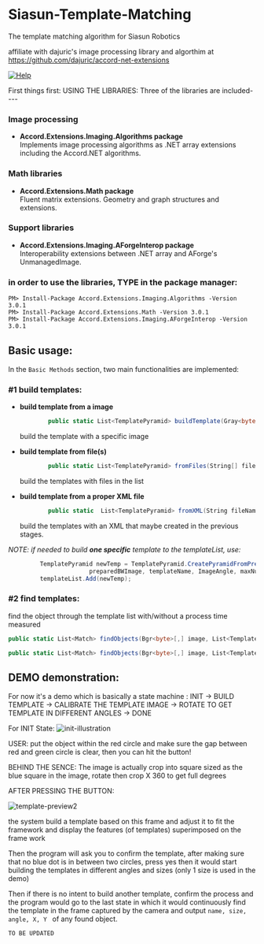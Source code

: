 # Siasun-Template-Matching
The template matching algorithm for Siasun Robotics

affiliate with dajuric's image processing library and algorthim at
https://github.com/dajuric/accord-net-extensions

 <a href="https://github.com/dajuric/accord-net-extensions/raw/master/Deployment/Documentation/Help/Accord.NET%20Extensions%20Documentation.chm"> 
 <img src="https://img.shields.io/badge/Help-download-yellow.svg?style=flat-square" alt="Help"/>  </a>

First things first:
USING THE LIBRARIES: 
Three of the libraries are included----

### Image processing

* __Accord.Extensions.Imaging.Algorithms package__      
 Implements image processing algorithms as .NET array extensions including the Accord.NET algorithms.

### Math libraries

* __Accord.Extensions.Math package__    
  Fluent matrix extensions. Geometry and graph structures and extensions.

### Support libraries

* __Accord.Extensions.Imaging.AForgeInterop package__     
 Interoperability extensions between .NET array and AForge's UnmanagedImage.

 
  
### __in order to use the libraries, TYPE in the package manager:__

    PM> Install-Package Accord.Extensions.Imaging.Algorithms -Version 3.0.1
    PM> Install-Package Accord.Extensions.Math -Version 3.0.1
    PM> Install-Package Accord.Extensions.Imaging.AForgeInterop -Version 3.0.1

## Basic usage:

In the `Basic Methods` section, two main functionalities are implemented:

### #1 build templates:

* __build template from a image__

  ```C#
          public static List<TemplatePyramid> buildTemplate(Gray<byte>[,] image, int Width, int Height, bool buildXMLTemplateFile = false, int angles = 360, int sizes = 1, float minRatio = 0.6f, int[] maxFeaturesPerLevel = null)
  ```
  build the template with a specific image
  
* __build template from file(s)__

  ```C#
          public static List<TemplatePyramid> fromFiles(String[] files, bool buildXMLTemplateFile = false, int angles = 360, int sizes = 1, int[] maxFeaturesPerLevel = null)
  ```
  build the templates with files in the list
  
* __build template from a proper XML file__

  ```C#
          public static  List<TemplatePyramid> fromXML(String fileName)
  ```
  build the templates with an XML that maybe created in the previous stages.
  
*NOTE: if needed to build __one specific__ template to the templateList, use:*
     
 ```C#
          TemplatePyramid newTemp = TemplatePyramid.CreatePyramidFromPreparedBWImage(
                        preparedBWImage, templateName, ImageAngle, maxNumberOfFeaturesPerLevel: maxFeaturesPerLevel);     
          templateList.Add(newTemp);
 ```
    
     
### #2 find templates:

find the object through the template list with/without a process time measured

```C#
public static List<Match> findObjects(Bgr<byte>[,] image, List<TemplatePyramid> templPyrs, int Threshold = 80, String[] labels = null, int minDetectionsPerGroup = 0, Func<List<Match>, List<Match>> userFunc = null)

public static List<Match> findObjects(Bgr<byte>[,] image, List<TemplatePyramid> templPyrs,  out long preprocessTime, out long matchTime, int Threshold = 80, String[] labels = null, int minDetectionsPerGroup = 0, Func<List<Match>, List<Match>> userFunc = null)
```


## DEMO demonstration:

For now it's a demo which is basically a state machine :
INIT -> BUILD TEMPLATE -> CALIBRATE THE TEMPLATE IMAGE -> ROTATE TO GET TEMPLATE IN DIFFERENT ANGLES -> DONE

For INIT State:
![init-illustration](https://user-images.githubusercontent.com/22462126/42083095-771595f2-7bbc-11e8-82bd-de8a05cd114a.PNG)

USER: put the object within the red circle and make sure the gap between red and green circle is clear, then you can hit the button!

BEHIND THE SENCE:
    The image is actually crop into square sized as the blue square in the image, 
    rotate then crop X 360 to get full degrees
    
AFTER PRESSING THE BUTTON:

![template-preview2](https://user-images.githubusercontent.com/22462126/42362241-f9a27b80-8124-11e8-955e-c5c7b7dc5ed3.PNG)


the system build a template based on this frame and adjust it to fit the framework and display the features (of templates) superimposed on the frame work 

Then the program will ask you to confirm the template, after making sure that no blue dot is in between two circles, press yes then it would start building the templates in different angles and sizes (only 1 size is used in the demo)

Then if there is no intent to build another template, confirm the process and the program would go to the last state in which it would continuously find the template in the frame captured by the camera and output `name, size, angle, X, Y ` of any found object.

    TO BE UPDATED
